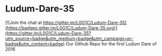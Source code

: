 # Ludum-Dare-35

[![Join the chat at https://gitter.im/L0G1C/Ludum-Dare-35](https://badges.gitter.im/L0G1C/Ludum-Dare-35.svg)](https://gitter.im/L0G1C/Ludum-Dare-35?utm_source=badge&utm_medium=badge&utm_campaign=pr-badge&utm_content=badge)
Our Github Repo for the first Ludum Dare of 2016
